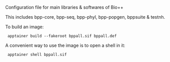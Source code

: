 Configuration file for main libraries & softwares of Bio++

This includes bpp-core, bpp-seq, bpp-phyl, bpp-popgen, bppsuite & testnh.

To build an image:

<code> apptainer build --fakeroot bppall.sif bppall.def 
</code>

A convenient way to use the image is to open a shell in it:

<code> apptainer shell bppall.sif 
</code>
